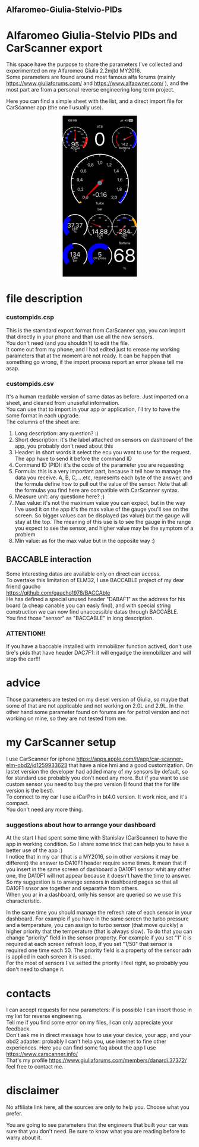 ## Alfaromeo-Giulia-Stelvio-PIDs
# Alfaromeo Giulia-Stelvio PIDs and CarScanner export

This space have the purpose to share the parameters I've collected and experimented on my Alfaromeo Giulia 2.2mjtd MY2016.<br>
Some parameters are found around most famous alfa forums (mainly https://www.giuliaforums.com/ and https://www.alfaowner.com/ ), and the most part are from a personal reverse engineering long term project.

Here you can find a simple sheet with the list, and a direct import file for CarScanner app (the one I usually use).
<p align="center">
  <img src="./img/IMG_0430.PNG" alt="Dashboard example" width="200"/>
</p>

# file description
### custompids.csp
This is the starndard export format from CarScanner app, you can import that directly in your phone and than use all the new sensors.<br>
You don't need (and you shouldn't) to edit the file.<br>
It come out from my phone, and I had edited just to erease my working parameters that at the moment are not ready. It can be happen that something go wrong, if the import process report an error please tell me asap.

### custompids.csv
It's a human readable version of same datas as before. Just imported on a sheet, and cleaned from unuseful information.<br>
You can use that to import in your app or application, I'll try to have the same format in each upgrade.<br>
The columns of the sheet are:
1. Long description: any question? :)
2. Short description: it's the label attached on sensors on dashboard of the app, you probably don't need about this
3. Header: in short words it select the ecu you want to use for the request. The app have to send it before the command ID
4. Command ID (PID): it's the code of the parameter you are requesting
5. Formula: this is a very important part, because it tell how to manage the data you receive. A, B, C, ...etc, represents each byte of the answer, and the formula define how to pull out the value of the sensor. Note that all the formulas you find here are compatible with CarScanner syntax.
6. Measure unit: any questione here? ;)
7. Max value: it's not the maximum value you can expect, but in the way I've used it on the app it's the max value of the gauge you'll see on the screen. So bigger values can be displayed (as value) but the gauge will stay at the top. The meaning of this use is to see the gauge in the range you expect to see the sensor, and higher value may be the symptom of a problem
8. Min value: as for the max value but in the opposite way :)

## BACCABLE interaction
Some interesting datas are available only on direct can access.<br>
To overtake this limitation of ELM32, I use BACCABLE project of my dear friend gaucho<br>
https://github.com/gaucho1978/BACCAble<br>
He has defined a special unused header "DABAF1" as the address for his board (a cheap canable you can easly find), and with special string construction we can now find unaccessible datas through BACCABLE.<br>
You find those "sensor" as "BACCABLE" in long description.<br>

### ATTENTION!!
If you have a baccable installed with immobilizer function actived, don't use tire's pids that have header DAC7F1: it will engadge the immobilizer and will stop the car!!!

# advice
Those parameters are tested on my diesel version of Giulia, so maybe that some of that are not applicable and not working on 2.0L and 2.9L. In the other hand some parameter found on forums are for petrol version and not working on mine, so they are not tested from me.

# my CarScanner setup
I use CarScanner for iphone https://apps.apple.com/it/app/car-scanner-elm-obd2/id1259933623 that have a nice hmi and a good customization. On lastet version the developer had added many of my sensors by default, so for standard use probably you don't need any more. But if you want to use custom sensor you need to buy the pro version (I found that the for life version is the best).<br>
To connect to my car I use a iCarPro in bt4.0 version. It work nice, and it's compact.<br>
You don't need any more thing.

### suggestions about how to arrange your dashboard
At the start I had spent some time with Stanislav (CarScanner) to have the app in working condition. So I share some trick that can help you to have a better use of the app :)<br>
I notice that in my car (that is a MY2016, so in other versions it may be different) the answer to DA10F1 header require some times. It mean that if you insert in the same screen of dashboard a DA10F1 sensor whit any other one, the DA10F1 will not appear because it doesn't have the time to answer.<br>
So my suggestion is to arrange sensors in dashboard pages so that all DA10F1 snsor are together and separathe from others.<br>
When you ar in a dashboard, only his sensor are queried so we use this characteristic.

In the same time you should manage the refresh rate of each sensor in your dashboard. For example if you have in the same screen the turbo pressure and a temperature, you can assign to turbo sensor (that move quickly) a higher priority that the temperature (that is always slow). To do that you can change "priority" field in the sensor property. For example if you set "1" it is required at each screen refresh loop, if you set "1/50" that sensor is required one time each 50. The priority field is a property of the sensor adn is applied in each screen it is used.<br>
For the most of sensors I've setted the priority I feel right, so probably you don't need to change it.

# contacts
I can accept requests for new parameters: if is possible I can insert those in my list for reverse engineering.<br>
Tell me if you find some error on my files, I can only appreciate your feedback.<br>
Don't ask me in direct message how to use your device, your app, and your obd2 adapter: probably I can't help you, use internet to fine other experiences. Here you can find some faq about the app I use https://www.carscanner.info/<br>
That's my profile https://www.giuliaforums.com/members/danardi.37372/ feel free to contact me.

# disclaimer
No affiliate link here, all the sources are only to help you. Choose what you prefer.

You are going to see parameters that the engineers that built your car was sure that you don't need. Be sure to know what you are reading before to warry about it.
